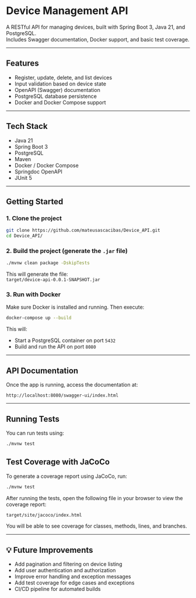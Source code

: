 # Device Management API

A RESTful API for managing devices, built with Spring Boot 3, Java 21, and PostgreSQL.  
Includes Swagger documentation, Docker support, and basic test coverage.

---

## Features

- Register, update, delete, and list devices
- Input validation based on device state
- OpenAPI (Swagger) documentation
- PostgreSQL database persistence
- Docker and Docker Compose support

---

## Tech Stack

- Java 21
- Spring Boot 3
- PostgreSQL
- Maven
- Docker / Docker Compose
- Springdoc OpenAPI
- JUnit 5

---

## Getting Started

### 1. Clone the project

```bash
git clone https://github.com/mateusascacibas/Device_API.git
cd Device_API/
```

### 2. Build the project (generate the `.jar` file)

```bash
./mvnw clean package -DskipTests
```

This will generate the file:  
`target/device-api-0.0.1-SNAPSHOT.jar`

### 3. Run with Docker

Make sure Docker is installed and running. Then execute:

```bash
docker-compose up --build
```

This will:

- Start a PostgreSQL container on port `5432`
- Build and run the API on port `8080`

---

## API Documentation

Once the app is running, access the documentation at:

```
http://localhost:8080/swagger-ui/index.html
```

---

## Running Tests

You can run tests using:

```bash
./mvnw test
```

## Test Coverage with JaCoCo

To generate a coverage report using JaCoCo, run:

```bash
./mvnw test
```

After running the tests, open the following file in your browser to view the coverage report:

```bash
target/site/jacoco/index.html
```

You will be able to see coverage for classes, methods, lines, and branches.

---

## 💡 Future Improvements

- Add pagination and filtering on device listing
- Add user authentication and authorization
- Improve error handling and exception messages
- Add test coverage for edge cases and exceptions
- CI/CD pipeline for automated builds
